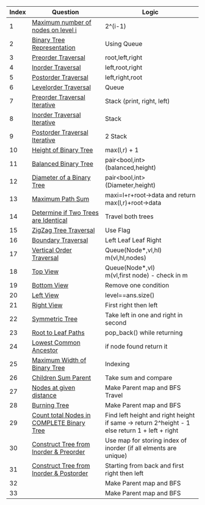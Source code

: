 |Index | Question | Logic |
|---|---|----|
|1|[Maximum number of nodes on level i](https://github.com/Het01/DSA/blob/main/Tree/Intro.cpp)|2^(i-1)|
|2|[Binary Tree Representation](https://github.com/Het01/DSA/blob/main/Tree/Binary_Tree_Representation.cpp)|Using Queue|
|3|[Preorder Traversal](https://github.com/Het01/DSA/blob/main/Tree/Preorder_Traversal.cpp) | root,left,right |
|4|[Inorder Traversal](https://github.com/Het01/DSA/blob/main/Tree/Inorder_Traversal.cpp) | left,root,right |
|5|[Postorder Traversal](https://github.com/Het01/DSA/blob/main/Tree/Postorder_Traversal.cpp) | left,right,root |
|6|[Levelorder Traversal](https://github.com/Het01/DSA/blob/main/Tree/Levelorder_Traversal.cpp) | Queue |
|7|[Preorder Traversal Iterative](https://github.com/Het01/DSA/blob/main/Tree/Preorder_Traversal_Iterative.cpp) | Stack (print, right, left) |
|8|[Inorder Traversal Iterative](https://github.com/Het01/DSA/blob/main/Tree/Inorder_Traversal_Iterative.cpp) | Stack |
|9|[Postorder Traversal Iterative](https://github.com/Het01/DSA/blob/main/Tree/Postorder_Traversal_Iterative.cpp) | 2 Stack |
|10|[Height of Binary Tree](https://github.com/Het01/DSA/blob/main/Tree/Height_of_Binary_Tree.cpp) | max(l,r) + 1|
|11|[Balanced Binary Tree](https://github.com/Het01/DSA/blob/main/Tree/Balanced_Binary_Tree.cpp)| pair<bool,int> (balanced,height) |
|12|[Diameter of a Binary Tree](https://github.com/Het01/DSA/blob/main/Tree/Diameter_of_a_Binary_Tree.cpp)| pair<bool,int> (Diameter,height) |
|13|[Maximum Path Sum](https://github.com/Het01/DSA/blob/main/Tree/Maximum_Path_Sum.cpp)| maxi=l+r+root->data and return max(l,r)+root->data |
|14|[Determine if Two Trees are Identical](https://github.com/Het01/DSA/blob/main/Tree/Determine_if_Two_Trees_are_Identical.cpp)| Travel both trees |
|15|[ZigZag Tree Traversal](https://github.com/Het01/DSA/blob/main/Tree/ZigZagTreeTraversal.cpp)| Use Flag |
|16|[Boundary Traversal](https://github.com/Het01/DSA/blob/main/Tree/Boundary_Traversal.cpp)| Left Leaf Leaf Right |
|17|[Vertical Order Traversal](https://github.com/Het01/DSA/blob/main/Tree/Vertical_Order_Traversal.cpp)| Queue(Node*,vl,hl) <br/> m(vl,hl,nodes) |
|18|[Top View](https://github.com/Het01/DSA/blob/main/Tree/Top_View.cpp)| Queue(Node*,vl)<br/>m(vl,first node) - check in m |
|19|[Bottom View](https://github.com/Het01/DSA/blob/main/Tree/Bottom_View.cpp)| Remove one condition |
|20|[Left View](https://github.com/Het01/DSA/blob/main/Tree/Left_View.cpp)| level==ans.size() |
|21|[Right View](https://github.com/Het01/DSA/blob/main/Tree/Right_View.cpp)| First right then left |
|22|[Symmetric Tree](https://github.com/Het01/DSA/blob/main/Tree/Symmetric_Tree.cpp)| Take left in one and right in second |
|23|[Root to Leaf Paths](https://github.com/Het01/DSA/blob/main/Tree/Root_to_Leaf_Paths.cpp)| pop_back() while returning |
|24|[Lowest Common Ancestor](https://github.com/Het01/DSA/blob/main/Tree/Lowest_Common_Ancestor.cpp)| if node found return it |
|25|[Maximum Width of Binary Tree](https://github.com/Het01/DSA/blob/main/Tree/Maximum_Width_of_Binary_Tree.cpp)| Indexing |
|26|[Children Sum Parent](https://github.com/Het01/DSA/blob/main/Tree/Children_Sum_Parent.cpp)| Take sum and compare |
|27|[Nodes at given distance](https://github.com/Het01/DSA/blob/main/Tree/Nodes_at_given_distance.cpp)| Make Parent map and BFS Travel |
|28|[Burning Tree](https://github.com/Het01/DSA/blob/main/Tree/Burning_Tree.cpp)| Make Parent map and BFS |
|29|[Count total Nodes in COMPLETE Binary Tree](https://github.com/Het01/DSA/blob/main/Tree/Count_total_Nodes_in_COMPLETE_Binary_Tree.cpp)| Find left height and right height<br/> if same -> return 2^height - 1 else return 1 + left + right |
|30|[Construct Tree from Inorder & Preorder](https://github.com/Het01/DSA/blob/main/Tree/Construct_Tree_from_Inorder_&_Preorder.cpp)| Use map for storing index of inorder (if all elments are unique) |
|31|[Construct Tree from Inorder & Postorder](https://github.com/Het01/DSA/blob/main/Tree/Construct_Tree_from_Inorder_&_Postorder.cpp)| Starting from back and first right then left |
|32|[](https://github.com/Het01/DSA/blob/main/Tree/Burning_Tree.cpp)| Make Parent map and BFS |
|33|[](https://github.com/Het01/DSA/blob/main/Tree/Burning_Tree.cpp)| Make Parent map and BFS |
